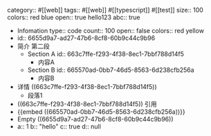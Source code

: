 category:: #[[web]]
tags:: #[[web]] #[[typescript]] #[[test]]
size:: 100
colors:: red blue
open:: true
hello123
abc:: true

- Infomation
  type:: code
  count:: 100
  open:: false
  colors:: red yellow
- id:: 6655d9a7-ad27-47b6-8cf8-60b9c44c9b96
- 简介
  第二段
	- Section A
	  id:: 663c7ffe-f293-4f38-8ec1-7bbf788d14f5
		- 内容A
	- Section B
	  id:: 665570ad-0bb7-46d5-8563-6d238cfb256a
		- 内容B
- 详情 ((663c7ffe-f293-4f38-8ec1-7bbf788d14f5))
	- 段落1
- ((663c7ffe-f293-4f38-8ec1-7bbf788d14f5)) 引用
- {{embed ((665570ad-0bb7-46d5-8563-6d238cfb256a))}}
- Empty ((6655d9a7-ad27-47b6-8cf8-60b9c44c9b96))
- a:: 1
  b:: "hello"
  c:: true
  d:: null